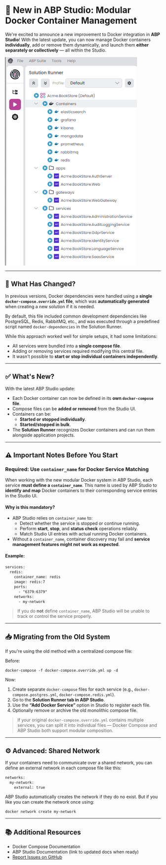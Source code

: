 # 🚀 New in ABP Studio: Modular Docker Container Management

We're excited to announce a new improvement to Docker integration in **ABP Studio**!
With the latest update, you can now manage Docker containers **individually**, add or remove them dynamically, and launch them **either separately or collectively** — all within the Studio.

![solution-runner-containers](solution-runner-containers.png)

------

## 🔄 What Has Changed?

In previous versions, Docker dependencies were handled using a **single `docker-compose.override.yml` file**, which was **automatically generated** when creating a new solution if it is needed.

By default, this file included common development dependencies like PostgreSQL, Redis, RabbitMQ, etc., and was executed through a predefined script named `docker-dependencies` in the Solution Runner.

While this approach worked well for simple setups, it had some limitations:

- All services were bundled into a **single compose file**.
- Adding or removing services required modifying this central file.
- It wasn't possible to **start or stop individual containers independently**.

------

## ✅ What's New?

With the latest ABP Studio update:

- Each Docker container can now be defined in its **own `docker-compose` file**.
- Compose files can be **added or removed** from the Studio UI.
- Containers can be:
  - **Started or stopped individually**.
  - **Started/stopped in bulk**.
- The **Solution Runner** recognizes Docker containers and can run them alongside application projects.

------

## ⚠️ Important Notes Before You Start

### Required: Use `container_name` for Docker Service Matching

When working with the new modular Docker system in ABP Studio, each service **must define a `container_name`**.
This name is used by ABP Studio to **identify and map** Docker containers to their corresponding service entries in the Studio UI.

#### Why is this mandatory?

- ABP Studio relies on `container_name` to:
  - Detect whether the service is stopped or continue running.
  - Perform **start**, **stop**, and **status check** operations reliably.
  - Match Studio UI entries with actual running Docker containers.
- Without a `container_name`, container discovery may fail and **service management features might not work as expected**.

#### Example:

```
services:
  redis:
    container_name: redis
    image: redis:7
    ports:
      - "6379:6379"
    networks:
      - my-network
```

> If you do **not** define `container_name`, ABP Studio will be unable to track or control the service properly.

------

## 📥 Migrating from the Old System

If you're using the old method with a centralized compose file:

Before:

```
docker-compose -f docker-compose.override.yml up -d
```

Now:

1. Create separate `docker-compose` files for each service
    (e.g., `docker-compose.postgres.yml`, `docker-compose.redis.yml`).
2. Go to the **Solution Runner tab in ABP Studio**.
3. Use the **“Add Docker Service”** option in Studio to register each file.
4. Optionally remove or archive the old monolithic compose file.

> If your original `docker-compose.override.yml` contains multiple services, you can split it into individual files — Docker Compose and ABP Studio both support modular composition.

------

## ⚙️ Advanced: Shared Network

If your containers need to communicate over a shared network, you can define an external network in each compose file like this:

```
networks:
  my-network:
    external: true
```

ABP Studio automatically creates the network if they do no exist. But if you like you can create the network once using:

```
docker network create my-network
```

------

## 📚 Additional Resources

- Docker Compose Documentation
- ABP Studio Documentation (link to updated docs when ready)
- [Report Issues on GitHub](https://github.com/abpframework/abp/issues)